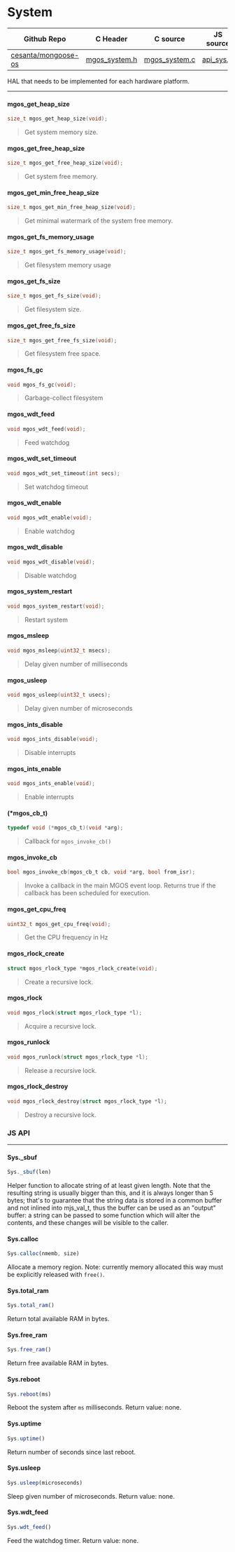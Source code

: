 # System
| Github Repo | C Header | C source  | JS source |
| ----------- | -------- | --------  | ----------------- |
| [cesanta/mongoose-os](https://github.com/cesanta/mongoose-os) | [mgos_system.h](https://github.com/cesanta/mongoose-os/tree/master/fw/include/mgos_system.h) | [mgos_system.c](https://github.com/cesanta/mongoose-os/tree/master/fw/src/mgos_system.c)  | [api_sys.js](http://github.com/mongoose-os-libs/mjs/tree/master/fs/api_sys.js)         |


HAL that needs to be implemented for each hardware platform.
 

 ----- 
#### mgos_get_heap_size

```c
size_t mgos_get_heap_size(void);
```
>  Get system memory size. 
#### mgos_get_free_heap_size

```c
size_t mgos_get_free_heap_size(void);
```
>  Get system free memory. 
#### mgos_get_min_free_heap_size

```c
size_t mgos_get_min_free_heap_size(void);
```
>  Get minimal watermark of the system free memory. 
#### mgos_get_fs_memory_usage

```c
size_t mgos_get_fs_memory_usage(void);
```
>  Get filesystem memory usage 
#### mgos_get_fs_size

```c
size_t mgos_get_fs_size(void);
```
>  Get filesystem size. 
#### mgos_get_free_fs_size

```c
size_t mgos_get_free_fs_size(void);
```
>  Get filesystem free space. 
#### mgos_fs_gc

```c
void mgos_fs_gc(void);
```
>  Garbage-collect filesystem 
#### mgos_wdt_feed

```c
void mgos_wdt_feed(void);
```
>  Feed watchdog 
#### mgos_wdt_set_timeout

```c
void mgos_wdt_set_timeout(int secs);
```
>  Set watchdog timeout
#### mgos_wdt_enable

```c
void mgos_wdt_enable(void);
```
>  Enable watchdog 
#### mgos_wdt_disable

```c
void mgos_wdt_disable(void);
```
>  Disable watchdog 
#### mgos_system_restart

```c
void mgos_system_restart(void);
```
>  Restart system 
#### mgos_msleep

```c
void mgos_msleep(uint32_t msecs);
```
>  Delay given number of milliseconds 
#### mgos_usleep

```c
void mgos_usleep(uint32_t usecs);
```
>  Delay given number of microseconds 
#### mgos_ints_disable

```c
void mgos_ints_disable(void);
```
>  Disable interrupts 
#### mgos_ints_enable

```c
void mgos_ints_enable(void);
```
>  Enable interrupts 
#### (*mgos_cb_t)

```c
typedef void (*mgos_cb_t)(void *arg);
```
>  Callback for `mgos_invoke_cb()` 
#### mgos_invoke_cb

```c
bool mgos_invoke_cb(mgos_cb_t cb, void *arg, bool from_isr);
```
> 
> Invoke a callback in the main MGOS event loop.
> Returns true if the callback has been scheduled for execution.
>  
#### mgos_get_cpu_freq

```c
uint32_t mgos_get_cpu_freq(void);
```
>  Get the CPU frequency in Hz 
#### mgos_rlock_create

```c
struct mgos_rlock_type *mgos_rlock_create(void);
```
>  Create a recursive lock. 
#### mgos_rlock

```c
void mgos_rlock(struct mgos_rlock_type *l);
```
>  Acquire a recursive lock. 
#### mgos_runlock

```c
void mgos_runlock(struct mgos_rlock_type *l);
```
>  Release a recursive lock. 
#### mgos_rlock_destroy

```c
void mgos_rlock_destroy(struct mgos_rlock_type *l);
```
>  Destroy a recursive lock. 

### JS API

 --- 
#### Sys._sbuf

```javascript
Sys._sbuf(len)
```
Helper function to allocate string of at least given length. Note that
the resulting string is usually bigger than this, and it is always
longer than 5 bytes; that's to guarantee that the string data is stored in
a common buffer and not inlined into mjs_val_t, thus the buffer can be
used as an "output" buffer: a string can be passed to some function which
will alter the contents, and these changes will be visible to the caller.
#### Sys.calloc

```javascript
Sys.calloc(nmemb, size)
```
Allocate a memory region.
Note: currently memory allocated this way must be explicitly released with
`free()`.
#### Sys.total_ram

```javascript
Sys.total_ram()
```
Return total available RAM in bytes.
#### Sys.free_ram

```javascript
Sys.free_ram()
```
Return free available RAM in bytes.
#### Sys.reboot

```javascript
Sys.reboot(ms)
```
Reboot the system after `ms` milliseconds. Return value: none.
#### Sys.uptime

```javascript
Sys.uptime()
```
Return number of seconds since last reboot.
#### Sys.usleep

```javascript
Sys.usleep(microseconds)
```
Sleep given number of microseconds.
Return value: none.
#### Sys.wdt_feed

```javascript
Sys.wdt_feed()
```
Feed the watchdog timer.
Return value: none.
